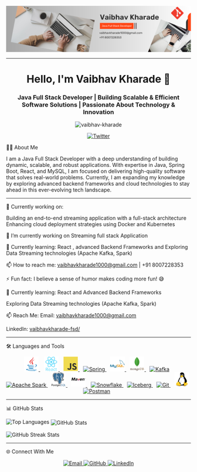 ![logo](https://github.com/vaibhav-kharade/vaibhav-kharade/blob/main/GitHub.Banner..png)

---

<h1 align="center">Hello, I'm Vaibhav Kharade 👋</h1> 
<h3 align="center">Java Full Stack Developer | Building Scalable & Efficient Software Solutions | Passionate About Technology & Innovation</h3> 
<p align="center">
  <img src="https://komarev.com/ghpvc/?username=vaibhav-kharade&label=Profile%20views&color=0e75b6&style=flat" alt="vaibhav-kharade" />
</p> 
<p align="center">
  <a href="https://x.com/Vaibhav86417751" target="blank">
    <img src="https://img.shields.io/twitter/follow/Vaibhav86417751?logo=twitter&style=for-the-badge" alt="Twitter" />
  </a>
</p>

👨‍💻 About Me

I am a Java Full Stack Developer with a deep understanding of building dynamic, scalable, and robust applications. With expertise in Java, Spring Boot, React, and MySQL, I am focused on delivering high-quality software that solves real-world problems. Currently, I am expanding my knowledge by exploring advanced backend frameworks and cloud technologies to stay ahead in this ever-evolving tech landscape.


---

🔧 Currently working on:

Building an end-to-end streaming application with a full-stack architecture
Enhancing cloud deployment strategies using Docker and Kubernetes

🔭 I’m currently working on Streaming full stack Application

🌱 Currently learning: React , advanced Backend Frameworks and Exploring Data Streaming technologies (Apache Kafka, Spark)

📫 How to reach me: vaibhavkharade1000@gmail.com | +91 8007228353

⚡ Fun fact: I believe a sense of humor makes coding more fun! 😅


🌱 Currently learning:
React and Advanced Backend Frameworks

Exploring Data Streaming technologies (Apache Kafka, Spark)

📫 Reach Me:
Email: vaibhavkharade1000@gmail.com

LinkedIn: <a href="https://www.linkedin.com/in/vaibhavkharade-fsd/" target="_blank"> vaibhavkharade-fsd/ </a> 


---


🛠️ Languages and Tools
<p align="center"> <!-- Core Skills --> 
  <a href="https://www.java.com" target="_blank" rel="noreferrer" style="margin-right: 10px;"> 
    <img src="https://raw.githubusercontent.com/devicons/devicon/master/icons/java/java-original.svg" alt="Java" width="40" height="40" /> 
  </a> 
  <a href="https://reactjs.org/" target="_blank" rel="noreferrer" style="margin-right: 10px;"> 
    <img src="https://raw.githubusercontent.com/devicons/devicon/master/icons/react/react-original-wordmark.svg" alt="React" width="40" height="40" /> 
  </a> 
  <a href="https://developer.mozilla.org/en-US/docs/Web/JavaScript" target="_blank" rel="noreferrer" style="margin-right: 10px;"> 
    <img src="https://raw.githubusercontent.com/devicons/devicon/master/icons/javascript/javascript-original.svg" alt="JavaScript" width="40" height="40" /> 
  </a> 
  <a href="https://spring.io/" target="_blank" rel="noreferrer" style="margin-right: 10px;"> 
    <img src="https://www.vectorlogo.zone/logos/springio/springio-icon.svg" alt="Spring" width="40" height="40" /> 
  </a> 
  <a href="https://www.mysql.com/" target="_blank" rel="noreferrer" style="margin-right: 10px;"> 
    <img src="https://raw.githubusercontent.com/devicons/devicon/master/icons/mysql/mysql-original-wordmark.svg" alt="MySQL" width="40" height="40" /> 
  </a> 
  <a href="https://www.mongodb.com/" target="_blank" rel="noreferrer" style="margin-right: 10px;"> 
    <img src="https://raw.githubusercontent.com/devicons/devicon/master/icons/mongodb/mongodb-original-wordmark.svg" alt="MongoDB" width="40" height="40" /> 
  </a> 
  <a href="https://kafka.apache.org/" target="_blank" rel="noreferrer" style="margin-right: 10px;"> 
    <img src="https://cdn.jsdelivr.net/gh/devicons/devicon/icons/apachekafka/apachekafka-original.svg" alt="Kafka" width="40" height="40" /> 
  </a> 
  <a href="https://spark.apache.org/" target="_blank" rel="noreferrer" style="margin-right: 10px;"> 
    <img src="https://cdn.jsdelivr.net/gh/devicons/devicon/icons/apachekafka/apachekafka-original-wordmark.svg" alt="Apache Spark" width="40" height="40" /> 
  </a> 
  <a href="https://www.postgresql.org/" target="_blank" rel="noreferrer" style="margin-right: 10px;"> 
    <img src="https://raw.githubusercontent.com/devicons/devicon/master/icons/postgresql/postgresql-original-wordmark.svg" alt="PostgreSQL" width="40" height="40" /> 
  </a> 
  <a href="https://maven.apache.org/" target="_blank" rel="noreferrer" style="margin-right: 10px;"> 
    <img src="https://raw.githubusercontent.com/devicons/devicon/master/icons/maven/maven-original-wordmark.svg" alt="Maven" width="40" height="40" /> 
  </a> 
  <a href="https://www.snowflake.com/" target="_blank" rel="noreferrer" style="margin-right: 10px;"> 
    <img src="https://seeklogo.com/images/S/snowflake-logo-E7E6D02A4C-seeklogo.com.png" alt="Snowflake" width="40" height="40" /> 
  </a> 
  <a href="https://iceberg.apache.org/" target="_blank" rel="noreferrer" style="margin-right: 10px;"> 
    <img src="https://iceberg.apache.org/img/favicon.png" alt="Iceberg" width="40" height="40" />
  </a> 
  <a href="https://git-scm.com/" target="_blank" rel="noreferrer" style="margin-right: 10px;"> 
    <img src="https://www.vectorlogo.zone/logos/git-scm/git-scm-icon.svg" alt="Git" width="40" height="40" /> 
  </a> 
  <a href="https://www.linux.org/" target="_blank" rel="noreferrer" style="margin-right: 10px;"> 
    <img src="https://raw.githubusercontent.com/devicons/devicon/master/icons/linux/linux-original.svg" alt="Linux" width="40" height="40" /> 
  </a> 
  <a href="https://postman.com" target="_blank" rel="noreferrer" style="margin-right: 10px;"> 
    <img src="https://www.vectorlogo.zone/logos/getpostman/getpostman-icon.svg" alt="Postman" width="40" height="40" /> 
  </a> 
</p>


---

📊 GitHub Stats
<p> <img align="left" src="https://github-readme-stats.vercel.app/api/top-langs?username=vaibhav-kharade&show_icons=true&locale=en&layout=compact" alt="Top Languages" /> </p> <p> &nbsp;<img align="center" src="https://github-readme-stats.vercel.app/api?username=vaibhav-kharade&show_icons=true&locale=en" alt="GitHub Stats" /> </p> <p> <img align="center" src="https://github-readme-streak-stats.herokuapp.com/?user=vaibhav-kharade" alt="GitHub Streak Stats" /> </p>

---


🌐 Connect With Me
<p align="center"> 
<a href="https://mail.google.com/mail/?view=cm&fs=1&to=vaibhavkharade1000@gmail.com">
  <img src="https://img.shields.io/badge/Email-D14836?style=for-the-badge&logo=gmail&logoColor=white" alt="Email"/>
</a> 
<a href="https://github.com/vaibhav-kharade" target="_blank"> 
  <img src="https://img.shields.io/badge/GitHub-100000?style=for-the-badge&logo=github&logoColor=white" alt="GitHub"/> 
 </a> 
 <a href="https://www.linkedin.com/in/vaibhavkharade-fsd/" target="_blank"> 
   <img src="https://img.shields.io/badge/LinkedIn-0077B5?style=for-the-badge&logo=linkedin&logoColor=white" alt="LinkedIn"/> 
 </a> 
</p>

